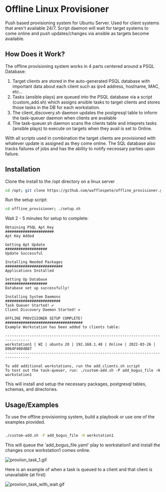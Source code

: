 # Offline Linux Provisioner

Push based provisioning system for Ubuntu Server. Used for client systems that aren't available 24/7. Script daemon will wait for target systems to come online and push updates/changes via ansible as targets become available.

## How Does it Work?

The offline provisioning system works in 4 parts centered around a PSQL Database:

1) Target clients are stored in the auto-generated PSQL database with important data about each client such as ipv4 address, hostname, MAC, etc...
2) Tasks (ansible plays) are queued into the PSQL database via a script (custom_add.sh) which assigns ansible tasks to target clients and stores those tasks in the DB for each workstation.
3) The client_discovery.sh daemon updates the postgresql table to inform the task-queuer daemon when clients are available
4) The task-queuer.sh daemon scans the clients table and inteprets tasks (ansible plays) to execute on targets when they avail is set to Online.

With all scripts used in combination the target clients are provisioned with whatever update is assigned as they come online. The SQL database also tracks failures of jobs and has the ability to notify necessary parties upon failure.

## Installation

Clone the install to the /opt directory on a linux server

```bash
cd /opt; git clone https://github.com/wafflespete/offline_provisioner.git
```

Run the setup script:

```bash
cd offline_provisioner; ./setup.sh

```
Wait 2 - 5 minutes for setup to complete:
```
Obtaining PSQL Apt Key
######################
Apt Key Added      

Getting Apt Update 
###################
Update Successful

Installing Needed Packages
##########################
Applications Installed

Setting Up Database
###################
Database set up successfully!

Installing System Daemons
#########################
Task Queuer Started! ✔
Client Discovery Daemon Started! ✔

OFFLINE PROVISIONER SETUP COMPLETE!
###################################
Example Workstation has been added to clients table:

---------------------------------------------------------------------------------
workstation1 | WI | ubuntu 20 | 192.168.1.48 | Online | 2022-03-26 | 8064F4084B87
---------------------------------------------------------------------------------

To add additional workstations, run the add_clients.sh script
To test out the task-queuer, run: ./custom-add.sh -P add_bogus_file -H workstation1  
```
    
This will install and setup the necessary packages, postgresql tables, schemas, and directories.


## Usage/Examples

To use the offline provisioning system, build a playbook or use one of the examples provided.


```bash

./custom-add.sh -P add_bogus_file -H workstation1

```

This will queue the 'add_bogus_file.yaml' play to workstation1 and install the changes once workstation1 comes online.


![proviion_task_1.gif](https://s1.gifyu.com/images/proviion_task_1.gif)

Here is an example of when a task is queued to a client and that client is unavailable (at first)

![proviion_task_with_wait.gif](https://s1.gifyu.com/images/proviion_task_with_wait.gif)
